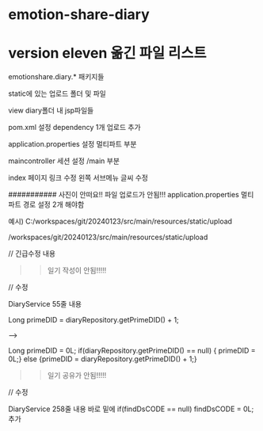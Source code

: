 # emotion-share-diary

# version eleven 옮긴 파일 리스트

emotionshare.diary.* 패키지들

static에 있는 업로드 폴더 및 파일

view diary폴더 내 jsp파일들

pom.xml 설정 dependency 1개 업로드 추가

application.properties 설정 멀티파트 부분

maincontroller 세션 설정 /main 부분

index 페이지 링크 수정 왼쪽 서브메뉴 글씨 수정

########### 사진이 안떠요!! 파일 업로드가 안됨!!!
application.properties 멀티파트 경로 설정 2개 해야함

예시)
C:/workspaces/git/20240123/src/main/resources/static/upload

/workspaces/git/20240123/src/main/resources/static/upload

// 긴급수정 내용 
>> 일기 작성이 안됨!!!!!

// 수정

DiaryService 55줄 내용

Long primeDID = diaryRepository.getPrimeDID() + 1;

-->
 
Long primeDID = 0L;
if(diaryRepository.getPrimeDID() == null) { primeDID = 0L;}
else {primeDID = diaryRepository.getPrimeDID() + 1;}

>> 일기 공유가 안됨!!!!!

// 수정

DiaryService 258줄 내용 바로 밑에
if(findDsCODE == null) findDsCODE = 0L; 추가
